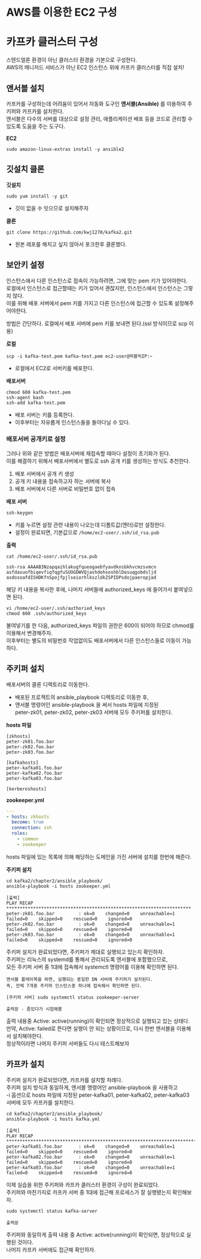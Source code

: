 # AWS를 이용한 EC2 구성 
# 카프카 클러스터 구성 

스텐드얼론 환경이 아닌 클러스터 환경을 기본으로 구성한다.    
AWS의 메니저드 서비스가 아닌 EC2 인스턴스 위에 카프카 클러스터를 직접 설치!    

## 앤서블 설치  

카프카를 구성하는데 어려움이 있어서 자동화 도구인 **앤서블(Ansible)** 를 이용하여 주키퍼와 카프카를 설치한다.     
앤서블은 다수의 서버를 대상으로 설정 관리, 애플리케이션 배포 등을 코드로 관리할 수 있도록 도움을 주는 도구다.   

**EC2**   
```console
sudo amazon-linux-extras install -y ansible2
```

## 깃설치 클론 

**깃설치**   
```console
sudo yum install -y git
```
* 깃이 없을 수 잇으므로 설치해주자 

**클론**
```console
git clone https://github.com/kwj1270/kafka2.git
```
* 원본 레포를 해치고 싶지 않아서 포크한후 클론했다.  

## 보안키 설정 
  
인스턴스에서 다른 인스턴스로 접속이 가능하려면, 그에 맞는 pem 키가 있어야한다.         
로컬에서 인스턴스로 접근할때는 키가 있어서 괜찮지만, 인스턴스에서 인스턴스는 그렇지 않다.        
이를 위해 배포 서버에서 pem 키를 가지고 다른 인스턴스에 접근할 수 있도록 설정해주어야한다.      
    
방법은 간단하다. 로컬에서 배포 서버에 pem 키를 보내면 된다.(ssl 방식이므로 scp 이용)     

**로컬**
```console
scp -i kafka-test.pem kafka-test.pem ec2-user@퍼블릭IP:~
```
* 로컬에서 EC2로 서버키를 배포한다.     
 
**배포서버**
```console
chmod 600 kafka-test.pem
ssh-agent bash
ssh-add kafka-test.pem
```
* 배포 서버는 키를 등록한다.       
* 이후부터는 자유롭게 인스턴스들을 돌아다닐 수 있다.    
  
### 배포서버 공개키로 설정   
  
그러나 위와 같은 방법은 배포서버에 재접속할 때마다 설정이 초기화가 된다.      
이를 해결하기 위해서 배포서버에서 별도로 ssh 공개 키를 생성하는 방식도 추천한다.    
  
1. 배포 서버에서 공개 키 생성  
2. 공개 키 내용을 접속하고자 하는 서버에 복사    
3. 배포 서버에서 다른 서버로 비밀번호 없이 접속  

**배포 서버**
```console
ssh-keygen
```  
* 키를 누르면 설정 관련 내용이 나오는데 디폴트값(엔터)로만 설정한다.       
* 설정이 완료되면, 기본값으로 `/home/ec2-user/.ssh/id_rsa.pub`        
     
**출력**   
```console
cat /home/ec2-user/.ssh/id_rsa.pub
```
```console
ssh-rsa AAAAB3Nzapqaihlakugfqueogaebfyavdknsbkhvcmzsvmcn 
asfdasuofbiqevfiqfqgfuSUOGDWVQjashdohsoshblDosuqgobdsljd  
asdosoafdISHDKfnSpojfpjlseiorhlkszldkZSPIDPsdojpaeropjad   
```
해당 키 내용을 복사한 후에, 나머지 서버들에 authorized_keys 에 들어가서 붙여넣으면 된다.         
    
```console     
vi /home/ec2-user/.ssh/authoried_keys          
chmod 600 .ssh/authorized_keys        
```

불여넣기를 한 다음, authorized_keys 파일의 권한은 600이 되어야 하므로 chmod를 이용해서 변경해주자.          
이후부터는 별도의 비밀번호 작업없이도 배포서버에서 다른 인스턴스들로 이동이 가능하다.        
 
## 주키퍼 설치       
            
배포서버의 클론 디렉토리로 이동한다.               
     
* 배포된 프로젝트의 ansible_playbook 디렉토리로 이동한 후,                  
* 앤서블 명령어인 ansible-playbook 을 써서 hosts 파일에 지정된            
  peter-zk01, peter-zk02, peter-zk03 서버에 모두 주키퍼를 설치한다.        
  
**hosts 파일**
```
[zkhosts]
peter-zk01.foo.bar
peter-zk02.foo.bar
peter-zk03.foo.bar

[kafkahosts]
peter-kafka01.foo.bar
peter-kafka02.foo.bar
peter-kafka03.foo.bar

[kerberoshosts]
```
  
**zookeeper.yml**
```yml
---
- hosts: zkhosts
  become: true
  connection: ssh
  roles:
    - common
    - zookeeper
```          
hosts 파일에 있는 목록에 의해 해당하는 도메인을 가진 서버에 설치를 한번에 해준다.           
  
**주키퍼 설치**   
```console  
cd kafka2/chapter2/ansible_playbook/      
ansible-playbook -i hosts zookeeper.yml 

[출력]
PLAY RECAP *********************************************************************
peter-zk01.foo.bar         : ok=0    changed=0    unreachable=1    failed=0    skipped=0    rescued=0    ignored=0
peter-zk02.foo.bar         : ok=0    changed=0    unreachable=1    failed=0    skipped=0    rescued=0    ignored=0
peter-zk03.foo.bar         : ok=0    changed=0    unreachable=1    failed=0    skipped=0    rescued=0    ignored=0
```  

주키퍼 설치가 완료되었다면, 주키퍼가 제대로 실행되고 있는지 확인하자.     
주키퍼는 리눅스의 systemd를 통해서 관리되도록 앤서블에 포함했으므로,     
모든 주키퍼 서버 중 1대에 접속해서 systemctl 명령어를 이용해 확인하면 된다.  
 
```   
앤서블 플레이북을 하면, 실행되는 동일한 DN 서버에 주키퍼가 설치된다.    
즉, 전체 7개중 주키퍼 인스턴스중 하나에 접속해서 확인하면 된다.    
```
 
```  
[주키퍼 서버] sudo systemctl status zookeeper-server      
```    
```  
출력문 - 좀있다가 시험해봄   
```  
 
출력 내용중 Active: active(running)이 확인되면 정상적으로 실행되고 있는 상태다.         
만약, Active: failed로 뜬다면 실행이 안 되는 상황이므로, 다시 한번 앤서블을 이용해서 설치해야한다.      
정상적이라면 나머지 주키퍼 서버들도 다시 테스트해보자      
    
## 카프카 설치 
  
주키퍼 설치가 완료되었다면, 카프카를 설치할 차례다.        
주키퍼 설치 방식과 동일하게, 앤서블 명령어인 ansible-playbook 을 사용하고     
-i 옵션으로 hosts 파일에 지정된 peter-kafka01, peter-kafka02, peter-kafka03 서버에 모두 카프카를 설치한다.  

```console
cd kafka2/chapter2/ansible_playbook/      
ansible-playbook -i hosts kafka.yml

[출력]
PLAY RECAP ***************************************************************************************************************************************************
peter-kafka01.foo.bar      : ok=0    changed=0    unreachable=1    failed=0    skipped=0    rescued=0    ignored=0
peter-kafka02.foo.bar      : ok=0    changed=0    unreachable=1    failed=0    skipped=0    rescued=0    ignored=0
peter-kafka03.foo.bar      : ok=0    changed=0    unreachable=1    failed=0    skipped=0    rescued=0    ignored=0
```

이제 실습을 위한 주키퍼와 카프카 클러스터 환경이 구성이 완료되었다.         
주키퍼와 마찬가지로 카프카 서버 중 1대에 접근해 프로세스가 잘 실행됐는지 확인해보자.     
    
```console  
sudo systemctl status kafka-server   
```   
```console
출력문 
```
주키퍼와 동일하게 출력 내용 중 Active: active(running)이 확인되면, 정상적으로 실행된 것이다.       
나머지 카프카 서버에도 접근해 확인하자.    
